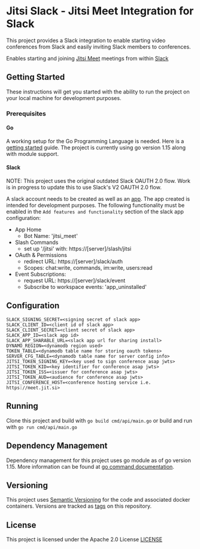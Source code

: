 # Jitsi Slack - Jitsi Meet Integration for Slack

This project provides a Slack integration to enable starting video
conferences from Slack and easily inviting Slack members to conferences.

Enables starting and joining [Jitsi Meet](https://meet.jit.si) meetings from
within [Slack](https://slack.com/)

## Getting Started

These instructions will get you started with the ability to run the project
on your local machine for development purposes.

### Prerequisites

#### Go
A working setup for the Go Programming Language is needed. Here is a [getting
started](https://golang.org/doc/install) guide. The project is currently
using go version 1.15 along with module support.

#### Slack

NOTE: This project uses the original outdated Slack OAUTH 2.0 flow. Work is in
progress to update this to use Slack's V2 OAUTH 2.0 flow.

A slack account needs to be created as well as an
[app](https://api.slack.com/apps). The app created is intended for
development purposes. The following functionality must be enabled in the `Add
features and functionality` section of the slack app configuration:

* App Home
  * Bot Name: 'jitsi_meet'
* Slash Commands
  * set up '/jitsi' with: https://[server]/slash/jitsi
* OAuth & Permissions
  * redirect URL: https://[server]/slack/auth
  * Scopes: chat:write, commands, im:write, users:read
* Event Subscriptions:
  * request URL: https://[server]/slack/event
  * Subscribe to workspace events: 'app_uninstalled'

## Configuration

```
SLACK_SIGNING_SECRET=<signing secret of slack app>
SLACK_CLIENT_ID=<client id of slack app>
SLACK_CLIENT_SECRET=<client secret of slack app>
SLACK_APP_ID=<slack app id>
SLACK_APP_SHARABLE_URL=<slack app url for sharing install>
DYNAMO_REGION=<dynamodb region used>
TOKEN_TABLE=<dynamodb table name for storing oauth tokens>
SERVER_CFG_TABLE=<dynamodb table name for server config info>
JITSI_TOKEN_SIGNING_KEY=<key used to sign conference asap jwts>
JITSI_TOKEN_KID=<key identifier for conference asap jwts>
JITSI_TOKEN_ISS=<issuer for conference asap jwts>
JITSI_TOKEN_AUD=<audience for conference asap jwts>
JITSI_CONFERENCE_HOST=<conference hosting service i.e. https://meet.jit.si>
```

## Running

Clone this project and build with `go build cmd/api/main.go` or build and run
with `go run cmd/api/main.go`

## Dependency Management

Dependency management for this project uses go module as of go version 1.15.
More information can be found at [go command
documentation](https://golang.org/cmd/go/#hdr-Modules__module_versions__and_more).

## Versioning

This project uses [Semantic Versioning](https://semver.org) for the code and
associated docker containers. Versions are tracked as
[tags](https://github.com/jitsi/jitsi-slack/tags) on this repository.
## License

This project is licensed under the Apache 2.0 License [LICENSE](LICENSE)
